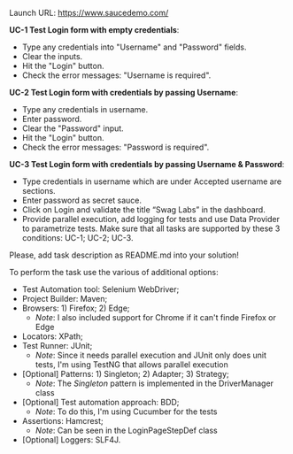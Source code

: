 Launch URL: https://www.saucedemo.com/

**UC-1 Test Login form with empty credentials**:
- Type any credentials into "Username" and "Password" fields.
- Clear the inputs.
- Hit the "Login" button.
- Check the error messages: "Username is required".

**UC-2 Test Login form with credentials by passing Username**:
- Type any credentials in username.
- Enter password.
- Clear the "Password" input.
- Hit the "Login" button.
- Check the error messages: "Password is required".

**UC-3 Test Login form with credentials by passing Username & Password**:
- Type credentials in username which are under Accepted username are sections.
- Enter password as secret sauce.
- Click on Login and validate the title “Swag Labs” in the dashboard.
- Provide parallel execution, add logging for tests and use Data Provider to parametrize tests. Make sure that all tasks are supported by these 3 conditions: UC-1; UC-2; UC-3.

Please, add task description as README.md into your solution!

To perform the task use the various of additional options:
- Test Automation tool: Selenium WebDriver;
- Project Builder: Maven;
- Browsers: 1) Firefox; 2) Edge;
  - *Note*: I also included support for Chrome if it can't finde Firefox or Edge
- Locators: XPath;
- Test Runner: JUnit;
  - *Note*: Since it needs parallel execution and JUnit only does unit tests, I'm using TestNG that allows parallel execution
- [Optional] Patterns: 1) Singleton; 2) Adapter; 3) Strategy;
  - *Note*: The *Singleton* pattern is implemented in the DriverManager class
- [Optional] Test automation approach: BDD;
  - *Note*: To do this, I'm using Cucumber for the tests
- Assertions: Hamcrest;
  - *Note*: Can be seen in the LoginPageStepDef class
- [Optional] Loggers: SLF4J.